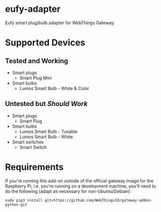 # eufy-adapter

Eufy smart plug/bulb adapter for WebThings Gateway.

# Supported Devices

## Tested and Working

* Smart plugs
    * Smart Plug Mini
* Smart bulbs
    * Lumos Smart Bulb - White &amp; Color

## Untested but _Should Work_

* Smart plugs
    * Smart Plug
* Smart bulbs
    * Lumos Smart Bulb - Tunable
    * Lumos Smart Bulb - White
* Smart switches
    * Smart Switch

# Requirements

If you're running this add-on outside of the official gateway image for the Raspberry Pi, i.e. you're running on a development machine, you'll need to do the following (adapt as necessary for non-Ubuntu/Debian):

```
sudo pip3 install git+https://github.com/WebThingsIO/gateway-addon-python.git
```
